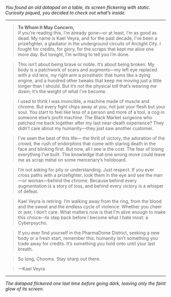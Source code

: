 *You found an old datapad on a table, its screen flickering with static. Curiosity piqued, you decided to check out what’s inside.*

---

> **To Whom It May Concern,**  
> If you’re reading this, I’m already gone—or at least, I’m as good as dead. My name is Kael Veyra, and for the past decade, I’ve been a prizefighter, a gladiator in the underground circuits of Arclight City. I fought for credits, for glory, for the scraps that kept me alive one more day. But tonight, I’m writing to tell you I’m done.  

> This isn’t about being brave or noble. It’s about being broken. My body is a patchwork of scars and augments—my left eye replaced with a vid lens, my right arm a prosthetic that hums like a dying engine, and a hundred other tweaks that keep me moving just a little longer than I should. But it’s not the physical toll that’s wearing me down; it’s the weight of what I’ve become.  

> I used to think I was invincible, a machine made of muscle and chrome. But every fight chips away at you, not just your flesh but your soul. You start to feel like less of a person and more of a tool, a cog in someone else’s profit machine. The Black Market surgeons who patched me back together after my last near-death experience? They didn’t care about my humanity—they just saw another customer.  

> I’ve seen the best of this life— the thrill of victory, the adoration of the crowd, the rush of endorphins that come with staring death in the face and blinking first. But now, all I see is the cost. The fear of losing everything I’ve built. The knowledge that one wrong move could leave me as scrap metal on some mercenary’s holoboard.  

> I’m not asking for pity or understanding. Just respect. If you ever cross paths with a prizefighter, look them in the eye and see the man—or woman—behind the chrome. Because behind every augmentation is a story of loss, and behind every victory is a whisper of defeat.  

> Kael Veyra is retiring. I’m walking away from the ring, from the blood and the sweat and the endless cycle of violence. Whether you cheer or jeer, I don’t care. What matters now is that I’m alive enough to make this choice—to step back before I become what I hate most: a Cyberpsycho.  

> If you ever find yourself in the PharmaDome District, seeking a new body or a fresh start, remember this: humanity isn’t something you trade away for credits. It’s something you hold onto until your last breath.  

> So long, Chooms. Stay sharp out there.  

> —Kael Veyra  

--- 

*The datapad flickered one last time before going dark, leaving only the faint glow of its screen.*